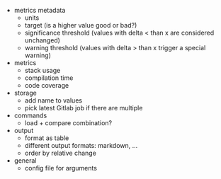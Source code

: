 - metrics metadata
  - units
  - target (is a higher value good or bad?)
  - significance threshold (values with delta < than x are considered unchanged)
  - warning threshold (values with delta > than x trigger a special warning)
- metrics
  - stack usage
  - compilation time
  - code coverage
- storage
  - add name to values
  - pick latest Gitlab job if there are multiple
- commands
  - load + compare combination?
- output
  - format as table
  - different output formats: markdown, ...
  - order by relative change
- general
  - config file for arguments

